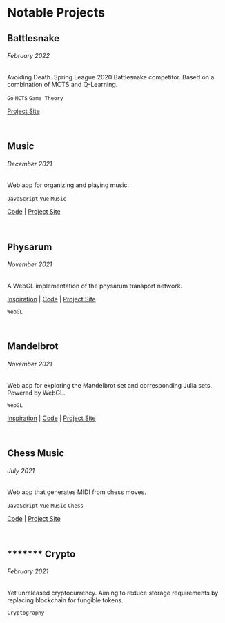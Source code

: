 # Notable Projects

## Battlesnake
###### February 2022

Avoiding Death. Spring League 2020 Battlesnake competitor. Based on a combination of MCTS and Q-Learning.

`Go` `MCTS` `Game Theory`

[Project Site](https://play.battlesnake.com/u/brandosha/avoiding-death/)

<br>

## Music
###### December 2021

Web app for organizing and playing music.

`JavaScript` `Vue` `Music`

[Code](https://github.com/brandosha/music)
|
[Project Site](https://brandosha.github.io/music)

<br>

## Physarum
###### November 2021

A WebGL implementation of the physarum transport network.

[Inspiration](https://youtu.be/X-iSQQgOd1A)
|
[Code](https://github.com/brandosha/physarum)
|
[Project Site](https://brandosha.github.io/physarum)

`WebGL`

<br>

## Mandelbrot
###### November 2021

Web app for exploring the Mandelbrot set and corresponding Julia sets. Powered by WebGL.

`WebGL`

[Inspiration](https://youtu.be/LqbZpur38nw)
|
[Code](https://replit.com/@brandosha/mandelbrot)
|
[Project Site](https://mandelbrot.brandosha.repl.co)

<br>

## Chess Music
###### July 2021

Web app that generates MIDI from chess moves.

`JavaScript` `Vue` `Music` `Chess`

[Code](https://replit.com/@brandosha/chess-music)
|
[Project Site](https://chess-music.brandosha.repl.co)

<br>

## ******* Crypto
###### February 2021

Yet unreleased cryptocurrency. Aiming to reduce storage requirements by replacing blockchain for fungible tokens.

`Cryptography`